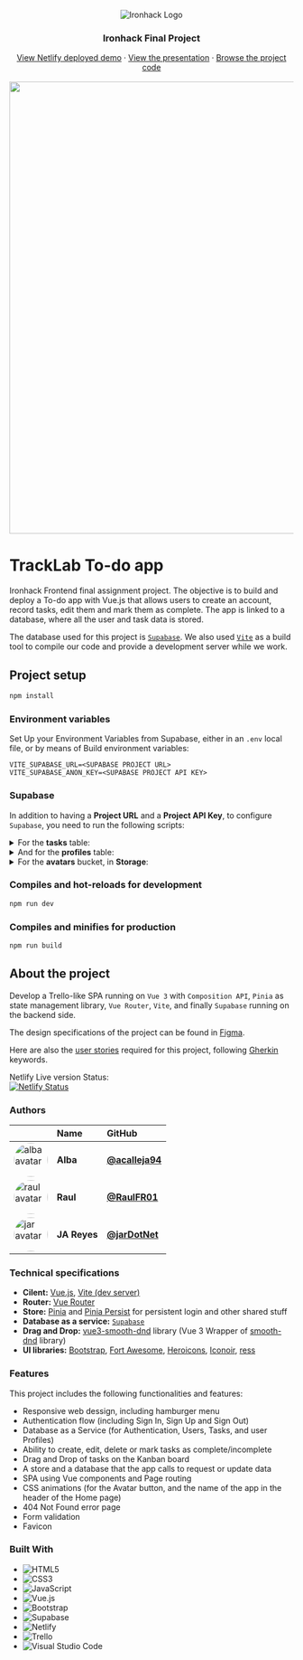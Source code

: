 <br>

<div align="center">
    <img src="https://user-images.githubusercontent.com/23629340/40541063-a07a0a8a-601a-11e8-91b5-2f13e4e6b441.png" alt="Ironhack Logo">
    <h3 align="center">Ironhack Final Project</h3>
    <div align="center">
        <a href="https://ironhack-finalproject.netlify.app/">View Netlify deployed demo</a>
        ·
        <a href="https://docs.google.com/presentation/d/1mnXjQ9IEkfew6dWl2xO9VFnPTMXyNz31r5iGNq0uHgM">View the presentation</a>
        ·
        <a href="https://github1s.com/jarDotNet/ironhack_finalproject/">Browse the project code</a>
    </div>
    <br />
    <div align="center">
        <img src="./readme/TrackLab.gif" width="800" />
    </div>
</div>

# TrackLab To-do app

Ironhack Frontend final assignment project. The objective is to build and deploy a To-do app with Vue.js that allows users to create an account, record tasks, edit them and mark them as complete. The app is linked to a database, where all the user and task data is stored.

The database used for this project is [`Supabase`](https://supabase.com/). We also used [`Vite`](https://vitejs.dev/guide/) as a build tool to compile our code and provide a development server while we work.

## Project setup

```bash
npm install
```

### Environment variables

Set Up your Environment Variables from Supabase, either in an `.env` local file, or by means of Build environment variables:

```script
VITE_SUPABASE_URL=<SUPABASE PROJECT URL>
VITE_SUPABASE_ANON_KEY=<SUPABASE PROJECT API KEY>
```

### Supabase

In addition to having a __Project URL__ and a __Project API Key__, to configure `Supabase`, you need to run the following scripts:

<details>
  <summary>For the <strong>tasks</strong> table:</summary>

```script
CREATE TYPE task_state AS ENUM ('pending', 'in-progress', 'completed');
CREATE TYPE task_priorities AS ENUM ('Low', 'Medium', 'High');
CREATE TYPE task_categories AS ENUM ('Marketing', 'Coding', 'Design', 'Sales', 'Management');
create table tasks (
  -- This first part sets up the tables
  id bigint generated by default as identity primary key,
  user_id uuid references auth.users not null,
  title text check (char_length(title) > 3),
  description text,
  current_state task_state default 'pending',
  priority task_priorities default 'Low',
  category task_categories,
  pos float8 not null,
  inserted_at timestamp with time zone default timezone('utc'::text, now()) not null
);
alter table tasks enable row level security;
-- Then it creates a policy that lets authenticated users create task
create policy "Individuals can create a task." on tasks for
insert with check (auth.uid() = user_id);

-- Then it creates a policy that users can only view their own task (select task based on user id)
create policy "Individuals can view their own task. " on tasks for
select using (auth.uid() = user_id);
-- Then it does the same only for update
create policy "Individuals can update their own task." on tasks for
update using (auth.uid() = user_id);
-- And again for delete
create policy "Individuals can delete their own task." on tasks for
delete using (auth.uid() = user_id);
```
</details>

<details>
  <summary>And for the <strong>profiles</strong> table:</summary>

```script
-- Create a table for public "profiles"
create table profiles (
  id uuid references auth.users not null,
  updated_at timestamp with time zone,
  username text unique,
  avatar_url text,
  website text,

  primary key (id),
  unique(username),
  constraint username_length check (char_length(username) >= 3)
);

alter table profiles enable row level security;

create policy "Public profiles are viewable by everyone."
  on profiles for select
  using ( true );

create policy "Users can insert their own profile."
  on profiles for insert
  with check ( auth.uid() = id );

create policy "Users can update own profile."
  on profiles for update
  using ( auth.uid() = id );

-- Set up Realtime!
begin;
  drop publication if exists supabase_realtime;
  create publication supabase_realtime;
commit;
alter publication supabase_realtime add table profiles;

-- Set up Storage!
insert into storage.buckets (id, name)
values ('avatars', 'avatars');

create policy "Avatar images are publicly accessible."
  on storage.objects for select
  using ( bucket_id = 'avatars' );

create policy "Anyone can upload an avatar."
  on storage.objects for insert
  with check ( bucket_id = 'avatars' );
```
</details>

<details>
  <summary>For the <strong>avatars</strong> bucket, in <strong>Storage</strong>:</summary>

- Make the `avatars` bucket __public__. 
- In the Configuration `Policies`, be sure you have these defined:
  - DELETE: Anyone can delete an avatar.
  - UPDATE: Anyone can update an avatar.
  - INSERT: Anyone can upload an avatar.
  - SELECT: Avatar images are publicly accessible.

</details>

### Compiles and hot-reloads for development

```bash
npm run dev
```

### Compiles and minifies for production

```bash
npm run build
```

## About the project

Develop a Trello-like SPA running on `Vue 3` with `Composition API`, `Pinia` as state management library, `Vue Router`, `Vite`, and finally `Supabase` running on the backend side.

The design specifications of the project can be found in [Figma](https://www.figma.com/file/W9ZvODaw3gwFNvioF4FBos/KANBAN).

Here are also the [user stories](./readme/UserStories.md) required for this project, following [Gherkin](https://cucumber.io/docs/gherkin/reference/#keywords) keywords.

Netlify Live version Status:
<br />
[![Netlify Status](https://api.netlify.com/api/v1/badges/4983f263-7e92-436f-935f-dc6fe6bbd848/deploy-status)](https://app.netlify.com/sites/ironhack-finalproject/deploys)

### Authors

|                     | Name         | GitHub                                           |
| :------------------ | :----------- | :----------------------------------------------- |
| <a href="https://github.com/acalleja94"><img src="https://avatars.githubusercontent.com/u/108890117?v=4" width="60" height="60" style="border-radius: 50%" alt="alba avatar"></a> | __Alba__     | [__@acalleja94__](https://github.com/acalleja94) |
| <a href="https://github.com/RaulFR01"><img src="https://avatars.githubusercontent.com/u/57214546?v=4" width="60" height="60" style="border-radius: 50%" alt="raul avatar"></a> | __Raul__     | [__@RaulFR01__](https://github.com/RaulFR01)     |
| <a href="https://github.com/jarDotNet"><img src="https://avatars.githubusercontent.com/u/10919691?v=4" width="60" height="60" style="border-radius: 50%" alt="jar avatar"></a> | __JA Reyes__ | [__@jarDotNet__](https://github.com/jarDotNet)   |

### Technical specifications

- __Cilent:__ [Vue.js](https://vuejs.org/), [Vite (dev server)](https://vitejs.dev/guide/)
- __Router:__ [Vue Router](https://router.vuejs.org/)
- __Store:__ [Pinia](https://pinia.vuejs.org/) and [Pinia Persist](https://seb-l.github.io/pinia-plugin-persist/) for persistent login and other shared stuff
- __Database as a service:__ [`Supabase`](https://supabase.com/)
- __Drag and Drop:__ [vue3-smooth-dnd](https://github.com/gilnd/vue3-smooth-dnd) library (Vue 3 Wrapper of [smooth-dnd](https://github.com/kutlugsahin/smooth-dnd) library)
- __UI libraries:__  [Bootstrap](https://getbootstrap.com/), [Fort Awesome](https://fortawesome.com/), [Heroicons](https://heroicons.com/), [Iconoir](https://iconoir.com/), [ress](https://github.com/filipelinhares/ress)

### Features

This project includes the following functionalities and features:

- Responsive web dessign, including hamburger menu
- Authentication flow (including Sign In, Sign Up and Sign Out)
- Database as a Service (for Authentication, Users, Tasks, and user Profiles)
- Ability to create, edit, delete or mark tasks as complete/incomplete
- Drag and Drop of tasks on the Kanban board
- A store and a database that the app calls to request or update data
- SPA using Vue components and Page routing
- CSS animations (for the Avatar button, and the name of the app in the header of the Home page)
- 404 Not Found error page
- Form validation
- Favicon

### Built With

- ![HTML5](https://img.shields.io/badge/html5-%23E34F26.svg?style=for-the-badge&logo=html5&logoColor=white)
- ![CSS3](https://img.shields.io/badge/css3-%231572B6.svg?style=for-the-badge&logo=css3&logoColor=white)
- ![JavaScript](https://img.shields.io/badge/javascript-%23323330.svg?style=for-the-badge&logo=javascript&logoColor=%23F7DF1E)
- ![Vue.js](https://img.shields.io/badge/Vue.js-35495E?style=for-the-badge&logo=vue.js&logoColor=4FC08D)
- ![Bootstrap](https://img.shields.io/badge/Bootstrap-563D7C?style=for-the-badge&logo=bootstrap&logoColor=white)
- ![Supabase](https://img.shields.io/badge/Supabase-181818?style=for-the-badge&logo=supabase&logoColor=white)
- ![Netlify](https://img.shields.io/badge/netlify-%23000000.svg?style=for-the-badge&logo=netlify&logoColor=#00C7B7)
- ![Trello](https://img.shields.io/badge/Trello-%23026AA7.svg?style=for-the-badge&logo=Trello&logoColor=white)
- ![Visual Studio Code](https://img.shields.io/badge/Visual%20Studio%20Code-0078d7.svg?style=for-the-badge&logo=visual-studio-code&logoColor=white)
